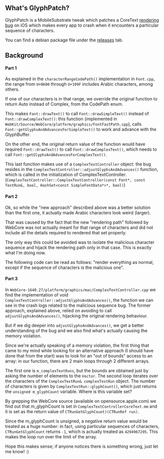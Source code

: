 ## What's GlyphPatch?

GlyphPatch is a MobileSubstrate tweak which patches a CoreText [rendering bug](http://translate.google.ru/translate?sl=auto&tl=en&js=n&prev=_t&hl=ru&ie=UTF-8&u=http%3A%2F%2Fhabrahabr.ru%2Fpost%2F191654%2F) on iOS which makes every app to crash when it encounters a particular sequence of characters.

You can find a debian package file under the [releases](https://github.com/FilippoBiga/GlyphPatch/releases) tab.



## Background 

#### Part 1

As explained in the `characterRangeCodePath()` implementation in `Font.cpp`, the range from `U+0600` through `U+109F` includes Arabic characters, among others.

If one of our characters is in that range, we override the original function to return Auto instead of Complex, from the CodePath enum.

This makes `Font::drawText()` to call `Font::drawSimpleText()` instead of `Font::drawComplexText()`: this function (implemented in `WebKit/Source/WebCore/platform/graphics/FontFastPath.cpp`),
calls `Font::getGlyphsAndAdvancesForSimpleText()` to work and advance with the GlyphBuffer.

On the other end, the original return value of the function would have required `Font::drawText()` to call `Font::drawComplexText()`, which needs to call `Font::getGlyphsAndAdvancesForComplexText()`.

This last function makes use of a `ComplexTextController` object: the bug resides in the `ComplexTextController::adjustGlyphsAndAdvances()` function, which is called in the initialization of ComplexTextController. (`ComplexTextController::ComplexTextController(const Font*, const TextRun&, bool, HashSet<const SimpleFontData*>*, bool)`)


#### Part 2

Ok, so while the "new approach" described above was a better solution than the first one, it actually made Arabic characters look weird (larger).

That was caused by the fact that the new "rendering path" followed by WebCore was not actually meant for that range of characters and did not include all the details required to rendered that set properly.

The only way this could be avoided was to isolate the malicious character sequence and hijack the rendering path only in that case. This is exactly what I'm doing now.

The following code can be read as follows: "render everything as normal, except if the sequence of characters is the malicious one".

#### Part 3

In `WebCore-1640.27/platform/graphics/mac/ComplexTextController.cpp` we find the implementation of void `ComplexTextController::adjustGlyphsAndAdvances()`, the function we can see in the crash logs related to the malicious sequence bug. The former approach, explained above, relied on avoiding to call `adjustGlyphsAndAdvances()`, hijacking the original rendering behaviour. 

But if we dig deeper into `adjustGlyphsAndAdvances()`, we get a better understanding of the bug and we also find what's actually causing the memory violation.

Since we're actually speaking of a memory violation, the first thing that came to my mind while looking for an alternative approach (I should have done that from the start) was to look for an "out of bounds" access to an array: in our function, there are 2 main loops through 2 different arrays. 

The first one is `m_complexTextRuns`, but the bounds are obtained just by asking the number of elements to the `Vector`. The second loop iterates over the characters of the `ComplexTextRun& complexTextRun` object. The number of characters is given by `ComplexTextRun::glyphCount()`, which just returns the `unsigned m_glyphCount` variable. Where is this variable set?

By grepping the WebCore source (available on opensource.apple.com) we find out that m_glyphCount is set in `ComplexTextControllerCoreText.mm` and it is set as the return value of `CTRunGetGlyphCount)(CTRunRef run)`.

Since the m_glyphCount is unsigned, a negative return value would be treated as a huge number: in fact, using particular sequences of characters, `CTRunGetGlyphCount` returns `-1`, which is actually treated as `4294967295`. This makes the loop run over the limit of the array.

Hope this makes sense; if anyone notices there is something wrong, just let me know! :)

